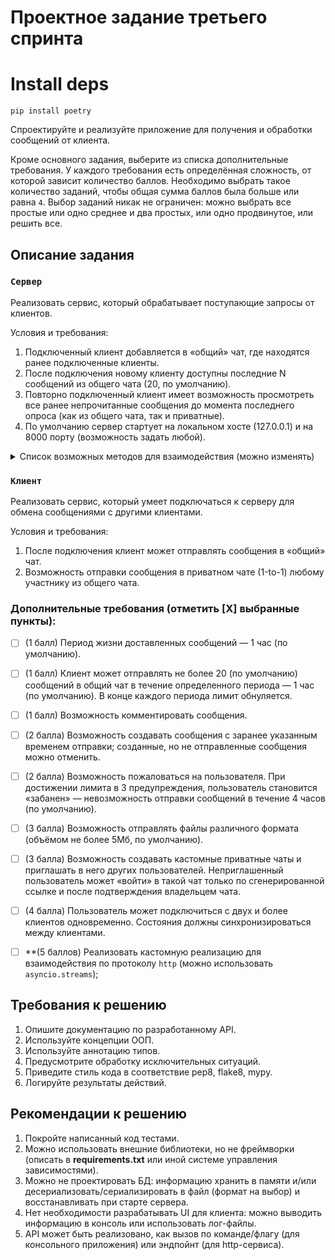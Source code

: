 # Проектное задание третьего спринта

# Install deps

    pip install poetry

Спроектируйте и реализуйте приложение для получения и обработки сообщений от клиента.

Кроме основного задания, выберите из списка дополнительные требования. У каждого требования есть определённая сложность, от которой зависит количество баллов. Необходимо выбрать такое количество заданий, чтобы общая сумма баллов была больше или равна `4`. Выбор заданий никак не ограничен: можно выбрать все простые или одно среднее и два простых, или одно продвинутое, или решить все.

## Описание задания

### `Сервер`

Реализовать сервис, который обрабатывает поступающие запросы от клиентов.

Условия и требования:
1. Подключенный клиент добавляется в «общий» чат, где находятся ранее подключенные клиенты.
2. После подключения новому клиенту доступны последние N cообщений из общего чата (20, по умолчанию).
3. Повторно подключенный клиент имеет возможность просмотреть все ранее непрочитанные сообщения до момента последнего опроса (как из общего чата, так и приватные).
4. По умолчанию сервер стартует на локальном хосте (127.0.0.1) и на 8000 порту (возможность задать любой).

<details>
<summary> Список возможных методов для взаимодействия (можно изменять) </summary>

1. Подключиться к общему чату.

```python
POST /connect
```

2. Получить статус и информацию о чатах.

```python
GET /status
```

3. Отправить сообщение в общий чат или определенному пользователю в приватный чат.

```python
POST /send
```
</details>


### `Клиент`

Реализовать сервис, который умеет подключаться к серверу для обмена сообщениями с другими клиентами.

Условия и требования:
1. После подключения клиент может отправлять сообщения в «общий» чат.
2. Возможность отправки сообщения в приватном чате (1-to-1) любому участнику из общего чата.


### Дополнительные требования (отметить [Х] выбранные пункты):

- [ ] (1 балл) Период жизни доставленных сообщений — 1 час (по умолчанию).
- [ ] (1 балл) Клиент может отправлять не более 20 (по умолчанию) сообщений в общий чат в течение определенного периода — 1 час (по умолчанию). В конце каждого периода лимит обнуляется.
- [ ] (1 балл) Возможность комментировать сообщения.
- [ ] (2 балла) Возможность создавать сообщения с заранее указанным временем отправки; созданные, но не отправленные сообщения можно отменить.
- [ ] (2 балла) Возможность пожаловаться на пользователя. При достижении лимита в 3 предупреждения, пользователь становится «забанен» — невозможность отправки сообщений в течение 4 часов (по умолчанию).
- [ ] (3 балла) Возможность отправлять файлы различного формата (объёмом не более 5Мб, по умолчанию).
- [ ] (3 балла) Возможность создавать кастомные приватные чаты и приглашать в него других пользователей. Неприглашенный пользователь может «войти» в такой чат только по сгенерированной ссылке и после подтверждения владельцем чата. 
- [ ] (4 балла) Пользователь может подключиться с двух и более клиентов одновременно. Состояния должны синхронизироваться между клиентами.
- [ ] **(5 баллов) Реализовать кастомную реализацию для взаимодействия по протоколу `http` (можно использовать `asyncio.streams`);


## Требования к решению

1. Опишите документацию по разработанному API.
2. Используйте концепции ООП.
3. Используйте аннотацию типов.
4. Предусмотрите обработку исключительных ситуаций.
5. Приведите стиль кода в соответствие pep8, flake8, mypy.
6. Логируйте результаты действий.


## Рекомендации к решению

1. Покройте написанный код тестами.
2. Можно использовать внешние библиотеки, но не фреймворки (описать в **requirements.txt** или иной системе управления зависимостями).
3. Можно не проектировать БД: информацию хранить в памяти и/или десериализовать/сериализировать в файл (формат на выбор) и восстанавливать при старте сервера.
4. Нет необходимости разрабатывать UI для клиента: можно выводить информацию в консоль или использовать лог-файлы.
5. API может быть реализовано, как вызов по команде/флагу (для консольного приложения) или эндпойнт (для http-сервиса).

